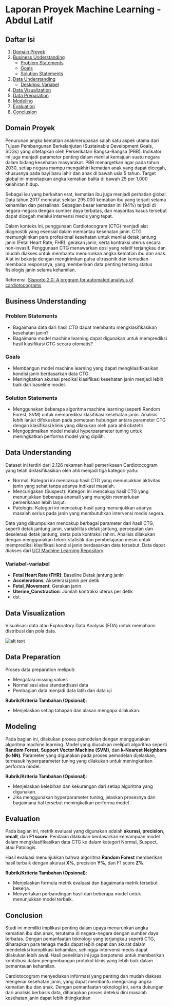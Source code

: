 # Laporan Proyek Machine Learning - Abdul Latif

## Daftar Isi
1. [Domain Proyek](#domain-proyek)
2. [Business Understanding](#business-understanding)
   - [Problem Statements](#problem-statements)
   - [Goals](#goals)
   - [Solution Statements](#solution-statements)
3. [Data Understanding](#data-understanding)
   - [Deskripsi Variabel](#variabel-variabel)
4. [Data Visualization](#data-visualization)
5. [Data Preparation](#data-preparation)
6. [Modeling](#modeling)
7. [Evaluation](#evaluation)
8. [Conclusion](#conclusion)

## Domain Proyek

Penurunan angka kematian anakmerupakan salah satu aspek utama dari Tujuan Pembangunan Berkelanjutan (Sustainable Development Goals, SDGs) yang ditetapkan oleh Perserikatan Bangsa-Bangsa (PBB). Indikator ini juga menjadi parameter penting dalam menilai kemajuan suatu negara dalam bidang kesehatan masyarakat. PBB menargetkan agar pada tahun 2030, setiap negara mampu mengakhiri kematian anak yang dapat dicegah, khususnya pada bayi baru lahir dan anak di bawah usia 5 tahun. Target global ini menetapkan angka kematian balita di bawah 25 per 1.000 kelahiran hidup.

Sebagai isu yang berkaitan erat, kematian ibu juga menjadi perhatian global. Data tahun 2017 mencatat sekitar 295.000 kematian ibu yang terjadi selama kehamilan dan persalinan. Sebagian besar kematian ini (94%) terjadi di negara-negara dengan sumber daya terbatas, dan mayoritas kasus tersebut dapat dicegah melalui intervensi medis yang tepat.

Dalam konteks ini, penggunaan Cardiotocogram (CTG) menjadi alat diagnostik yang esensial dalam memantau kesehatan janin. CTG memungkinkan para profesional kesehatan untuk menilai detak jantung janin (Fetal Heart Rate, FHR), gerakan janin, serta kontraksi uterus secara non-invasif. Penggunaan CTG menawarkan opsi yang relatif terjangkau dan mudah diakses untuk membantu menurunkan angka kematian ibu dan anak. Alat ini bekerja dengan mengirimkan pulsa ultrasonik dan kemudian membaca responsnya, yang memberikan data penting tentang status fisiologis janin selama kehamilan.
  
Referensi: [Sisporto 2.0: A program for automated analysis of cardiotocograms
](https://onlinelibrary.wiley.com/doi/10.1002/1520-6661(200009/10)9:5%3C311::AID-MFM12%3E3.0.CO;2-9)

## Business Understanding

### Problem Statements

- Bagaimana data dari hasil CTG dapat membantu mengklasifikasikan kesehatan janin?
- Bagaimana model machine learning dapat digunakan untuk memprediksi hasil klasifikasi CTG secara otomatis?

### Goals

- Membangun model machine learning yang dapat mengklasifikasikan kondisi janin berdasarkan data CTG.
- Meningkatkan akurasi prediksi klasifikasi kesehatan janin menjadi lebih baik dari baseline model.

### Solution Statements

- Menggunakan beberapa algoritma machine learning (seperti Random Forest, SVM) untuk memprediksi klasifikasi kesehatan janin. Analisis lebih lanjut difokuskan pada pemetaan hubungan antara parameter CTG dengan klasifikasi klinis yang dilakukan oleh para ahli obstetri.
- Mengoptimalkan model melalui hyperparameter tuning untuk meningkatkan performa model yang dipilih.

## Data Understanding

Dataset ini terdiri dari 2.126 rekaman hasil pemeriksaan Cardiotocogram yang telah diklasifikasikan oleh ahli menjadi tiga kategori yaitu:
- Normal: Kategori ini mencakup hasil CTG yang menunjukkan aktivitas janin yang sehat tanpa adanya indikasi masalah.
- Mencurigakan (Suspect): Kategori ini mencakup hasil CTG yang menunjukkan beberapa anomali yang mungkin memerlukan pemeriksaan lebih lanjut.
- Patologis: Kategori ini mencakup hasil yang menunjukkan adanya masalah serius pada janin yang membutuhkan intervensi medis segera.

Data yang dikumpulkan mencakup berbagai parameter dari hasil CTG, seperti detak jantung janin, variabilitas detak jantung, percepatan dan deselerasi detak jantung, serta pola kontraksi rahim. Analisis dilakukan dengan menggunakan teknik statistik dan pembelajaran mesin untuk memprediksi klasifikasi kondisi janin berdasarkan data tersebut.
Data dapat diakses dari [UCI Machine Learning Repository](https://archive.ics.uci.edu/ml/datasets/Cardiotocography).

### Variabel-variabel

- **Fetal Heart Rate (FHR)**: Baseline Detak jantung janin
- **Accelerations**: Akselerasi janin per detik
- **Fetal_Movement**: Gerakan janin
- **Uterine_Constraction**: Jumlah kontraksi uterus per detik
- dst.

## Data Visualization

Visualisasi data atau Exploratory Data Analysis (EDA) untuk memahami distribusi dan pola data.

![alt text](image.png)

## Data Preparation

Proses data preparation meliputi:
- Mengatasi missing values
- Normalisasi atau standardisasi data
- Pembagian data menjadi data latih dan data uji

**Rubrik/Kriteria Tambahan (Opsional)**: 
- Menjelaskan setiap tahapan dan alasan mengapa dilakukan.

## Modeling

Pada bagian ini, dilakukan proses pemodelan dengan menggunakan algoritma machine learning. Model yang diusulkan meliputi algoritma seperti **Random Forest**, **Support Vector Machine (SVM)**, dan **k-Nearest Neighbors (k-NN)**. Parameter yang digunakan pada proses pemodelan dijelaskan, termasuk hyperparameter tuning yang dilakukan untuk meningkatkan performa model.

**Rubrik/Kriteria Tambahan (Opsional)**: 
- Menjelaskan kelebihan dan kekurangan dari setiap algoritma yang digunakan.
- Jika menggunakan hyperparameter tuning, jelaskan prosesnya dan bagaimana hal tersebut meningkatkan performa model.

## Evaluation

Pada bagian ini, metrik evaluasi yang digunakan adalah **akurasi**, **precision**, **recall**, dan **F1 score**. Penilaian dilakukan berdasarkan kemampuan model dalam mengklasifikasikan data CTG ke dalam kategori Normal, Suspect, atau Patologis.

Hasil evaluasi menunjukkan bahwa algoritma **Random Forest** memberikan hasil terbaik dengan akurasi **X%**, precision **Y%**, dan F1 score **Z%**.

**Rubrik/Kriteria Tambahan (Opsional)**:
- Menjelaskan formula metrik evaluasi dan bagaimana metrik tersebut bekerja.
- Menyertakan perbandingan hasil dari beberapa model untuk menunjukkan model terbaik.

## Conclusion

Studi ini memiliki implikasi penting dalam upaya menurunkan angka kematian ibu dan anak, terutama di negara-negara dengan sumber daya terbatas. Dengan pemanfaatan teknologi yang terjangkau seperti CTG, diharapkan para tenaga medis dapat lebih cepat dan akurat dalam mendeteksi komplikasi kehamilan, sehingga intervensi medis dapat dilakukan lebih awal. Hasil penelitian ini juga berpotensi untuk memberikan kontribusi dalam pengembangan protokol klinis yang lebih baik dalam pemantauan kehamilan.

Cardiotocogram menyediakan informasi yang penting dan mudah diakses mengenai kesehatan janin, yang dapat membantu mengurangi angka kematian ibu dan anak. Dengan pemanfaatan teknologi ini, serta dukungan dari analisis berbasis data, diharapkan proses deteksi dini masalah kesehatan janin dapat lebih ditingkatkan



